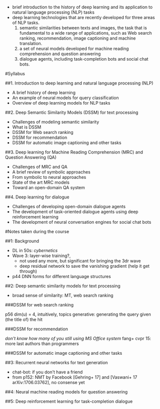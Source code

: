 * brief introduction to the history of deep learning and its application to
  natural language processing (NLP) tasks
* deep learning technologies that are recently developed for three areas of NLP
  tasks.  
  1. semantic similarities between texts and images, the task that is
     fundamental to a wide range of applications, such as Web search ranking,
     recommendation, image captioning and machine translation. 
  2. a set of neural models developed for machine reading comprehension and
     question answering
  3. dialogue agents, including task-completion bots and social chat bots.

#Syllabus


##1. Introduction to deep learning and natural language processing (NLP)

- A brief history of deep learning
- An example of neural models for query classification
- Overview of deep learning models for NLP tasks

##2. Deep Semantic Similarity Models (DSSM) for text processing

- Challenges of modeling semantic similarity
- What is DSSM
- DSSM for Web search ranking
- DSSM for recommendation
- DSSM for automatic image captioning and other tasks

##3. Deep learning for Machine Reading Comprehension (MRC) and Question Answering (QA) 

- Challenges of MRC and QA
- A brief review of symbolic approaches
- From symbolic to neural approaches
- State of the art MRC models
- Toward an open-domain QA system

##4. Deep learning for dialogue

- Challenges of developing open-domain dialogue agents
- The development of task-oriented dialogue agents using deep reinforcement
  learning
- The development of neural conversation engines for social chat bots

#Notes taken during the course

##1: Background

- DL in 50s: _cybernetics_
- Wave 3: layer-wise training?, 
  - not used any more, but significant for bringing the 3dr wave
  - deep residual network to save the vanishing gradient (help it get through)
- p44 DNN forms for different language structures 

##2: Deep semantic similarity models for text processing

- broad sense of similarity: MT, web search ranking

###DSSM for web search ranking

p56 dim(u) = 4, intuitively, topics
generative: generating the query given (the title of) the hit

###DSSM for recommendation

_don't know how many of you still using MS Office system_
fang+ cvpr 15: more last authors than programmers

###DSSM for automatic image captioning and other tasks

##3: Recurrent neural networks for text generation

- chat-bot: if you don't have a friend
- from p152: NMT by Facebook [Gehring+ 17] and [Vaswani+ 17 arXiv:1706.03762], no consense yet

##4: Neural machine reading models for question answering

##5: Deep reinforcement learning for task-completion dialogue
